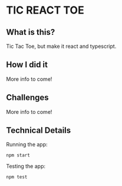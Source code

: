 # TIC REACT TOE

## What is this?

Tic Tac Toe, but make it react and typescript.

## How I did it

More info to come!

## Challenges

More info to come!

## Technical Details
Running the app:
```
npm start
```

Testing the app:
```
npm test
```